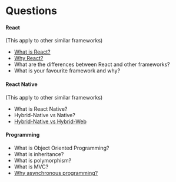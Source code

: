 # Questions

#### React

(This apply to other similar frameworks)

- [What is React?](../javascript/react/about-react.md)
- [Why React?](../javascript/react/about-react.md)
- What are the differences between React and other frameworks?
- What is your favourite framework and why?

#### React Native

(This apply to other similar frameworks)

- What is React Native?
- Hybrid-Native vs Native?
- [Hybrid-Native vs Hybrid-Web](https://ionicframework.com/resources/articles/ionic-vs-react-native-a-comparison-guide)


#### Programming

- What is Object Oriented Programming?
- What is inheritance?
- What is polymorphism?
- What is MVC?
- [Why asynchronous programming?](https://nodesource.com/blog/why-asynchronous)
